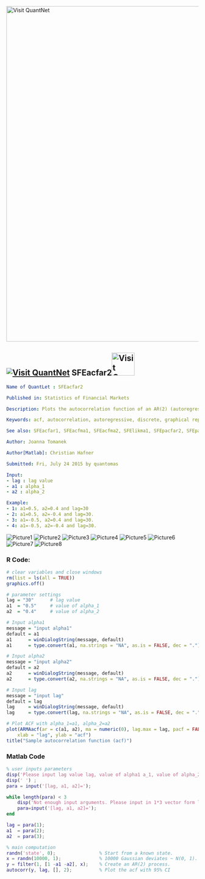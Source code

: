 
[<img src="https://github.com/QuantLet/Styleguide-and-FAQ/blob/master/pictures/banner.png" width="880" alt="Visit QuantNet">](http://quantlet.de/index.php?p=info)

## [<img src="https://github.com/QuantLet/Styleguide-and-Validation-procedure/blob/master/pictures/qloqo.png" alt="Visit QuantNet">](http://quantlet.de/) **SFEacfar2**[<img src="https://github.com/QuantLet/Styleguide-and-Validation-procedure/blob/master/pictures/QN2.png" width="60" alt="Visit QuantNet 2.0">](http://quantlet.de/d3/ia)

```yaml
Name of QuantLet : SFEacfar2 

Published in: Statistics of Financial Markets

Description: Plots the autocorrelation function of an AR(2) (autoregressive) process.

Keywords: acf, autocorrelation, autoregressive, discrete, graphical representation, linear, plot, process, simulation, stationary, stochastic, stochastic-process, time-series

See also: SFEacfar1, SFEacfma1, SFEacfma2, SFElikma1, SFEpacfar2, SFEpacfma2, SFEplotma1

Author: Joanna Tomanek

Author[Matlab]: Christian Hafner

Submitted: Fri, July 24 2015 by quantomas

Input:
- lag : lag value
- a1 : alpha_1
- a2 : alpha_2

Example:
- 1: a1=0.5, a2=0.4 and lag=30
- 2: a1=0.5, a2=-0.4 and lag=30.
- 3: a1=-0.5, a2=0.4 and lag=30.
- 4: a1=-0.5, a2=-0.4 and lag=30.

```

![Picture1](SFEacfar2_01Matlab.png)
![Picture2](SFEacfar2_02Matlab.png)
![Picture3](SFEacfar2_03Matlab.png)
![Picture4](SFEacfar2_04Matlab.png)
![Picture5](SFEacfar2_1-1.png)
![Picture6](SFEacfar2_2-1.png)
![Picture7](SFEacfar2_3-1.png)
![Picture8](SFEacfar2_4-1.png)

### R Code:
```r
# clear variables and close windows
rm(list = ls(all = TRUE))
graphics.off()

# parameter settings
lag = "30"  	# lag value
a1  = "0.5"  	# value of alpha_1
a2  = "0.4"  	# value of alpha_2

# Input alpha1
message = "input alpha1"
default = a1
a1      = winDialogString(message, default)
a1      = type.convert(a1, na.strings = "NA", as.is = FALSE, dec = ".")

# Input alpha2
message = "input alpha2"
default = a2
a2      = winDialogString(message, default)
a2      = type.convert(a2, na.strings = "NA", as.is = FALSE, dec = ".")

# Input lag
message = "input lag"
default = lag
lag     = winDialogString(message, default)
lag     = type.convert(lag, na.strings = "NA", as.is = FALSE, dec = ".")

# Plot ACF with alpha_1=a1, alpha_2=a2
plot(ARMAacf(ar = c(a1, a2), ma = numeric(0), lag.max = lag, pacf = FALSE), type = "h", 
    xlab = "lag", ylab = "acf")
title("Sample autocorrelation function (acf)") 
```
### Matlab Code
```matlab
% user inputs parameters
disp('Please input lag value lag, value of alpha1 a_1, value of alpha_2 a2 as: [30, 0.5 0.4]') ;
disp(' ') ;
para = input('[lag, a1, a2]=');

while length(para) < 3
    disp('Not enough input arguments. Please input in 1*3 vector form like [30, 0.5, 0.4] or [30 0.5 0.4]');
    para=input('[lag, a1, a2]=');
end

lag = para(1);
a1  = para(2);
a2  = para(3);

% main computation
randn('state', 0);                % Start from a known state.
x = randn(10000, 1);              % 10000 Gaussian deviates ~ N(0, 1).
y = filter(1, [1 -a1 -a2], x);    % Create an AR(2) process.
autocorr(y, lag, [], 2);          % Plot the acf with 95% CI
```
